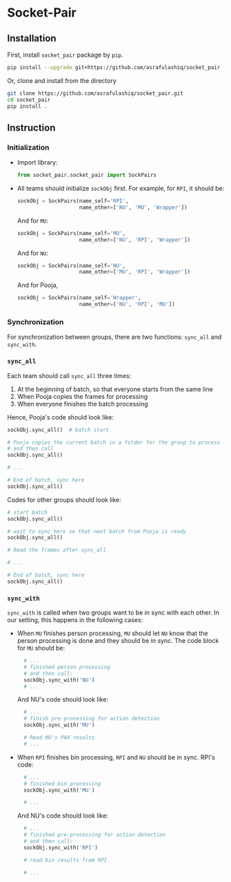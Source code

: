 # Socket-Pair

## Installation

First, install `socket_pair` package by `pip`.

```bash
pip install --upgrade git+https://github.com/asrafulashiq/socket_pair
```

Or, clone and install from the directory

```bash
git clone https://github.com/asrafulashiq/socket_pair.git
cd socket_pair
pip install .
```

## Instruction

### Initialization

- Import library:
  
  ```python
  from socket_pair.socket_pair import SockPairs
  ```

- All teams should initialize `sockObj` first. For example, for `RPI`, it should be:

  ```python
  sockObj = SockPairs(name_self='RPI', 
                      name_other=['NU', 'MU', 'Wrapper'])
  ```

  And for `MU`:

  ```python
  sockObj = SockPairs(name_self='MU', 
                      name_other=['NU', 'RPI', 'Wrapper'])
  ```

  And for `NU`:

  ```python
  sockObj = SockPairs(name_self='NU', 
                      name_other=['MU', 'RPI', 'Wrapper'])
  ```

  And for Pooja, 

  ```python
  sockObj = SockPairs(name_self='Wrapper', 
                      name_other=['NU', 'RPI', 'MU'])
  ```


### Synchronization

For synchronization between groups, there are two functions: `sync_all` and `sync_with`.

### **`sync_all`**

Each team should call `sync_all` three times:

1. At the beginning of batch, so that everyone starts from the same line
2. When Pooja copies the frames for processing
3. When everyone finishes the batch processing 

Hence, Pooja's code should look like:

```python
sockObj.sync_all()  # batch start

# Pooja copies the current batch in a folder for the group to process
# and then call
sockObj.sync_all()

# ...

# End of batch, sync here 
sockObj.sync_all()

```

Codes for other groups should look like:

```python
# start batch
sockObj.sync_all()

# wait to sync here so that next batch from Pooja is ready
sockObj.sync_all()

# Read the frames after sync_all

# ... 

# End of batch, sync here 
sockObj.sync_all()
```

### **`sync_with`**

`sync_with` is called when two groups want to be in sync with each other. In our setting, this happens in the following cases:

- When `MU` finishes person processing, `MU` should let `NU` know that the person processing is done and they should be in sync. The code block for `MU` should be:
  
  ```python
    # ... 
    # finished person processing
    # and then call:
    sockObj.sync_with('NU')
    # ...
  ```

  And NU's code should look like:
  
  ```python
    # ...
    # finish pre-processing for action detection
    sockObj.sync_with('MU')

    # Read MU's PAX results
    # ...

  ```

- When `RPI` finishes bin processing, `RPI` and `NU` should be in sync. RPI's code:
  
  ```python
    # ...
    # finished bin processing
    sockObj.sync_with('MU')

    # ...
  ```

  And NU's code should look like:
  
  ```python
    # ...
    # finished pre-processing for action detection
    # and then call:
    sockObj.sync_with('RPI')

    # read bin results from RPI

    # ...
  ```
